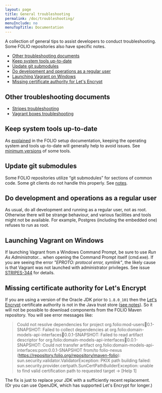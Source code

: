 ```yaml
---
layout: page
title: General troubleshooting
permalink: /doc/troubleshooting/
menuInclude: no
menuTopTitle: Documentation
---
```


A collection of general tips to assist developers to conduct troubleshooting.
Some FOLIO repositories also have specific notes.

<!-- ../../okapi/doc/md2toc -l 2 -h 3 troubleshooting.md -->
* [Other troubleshooting documents](#other-troubleshooting-documents)
* [Keep system tools up-to-date](#keep-system-tools-up-to-date)
* [Update git submodules](#update-git-submodules)
* [Do development and operations as a regular user](#do-development-and-operations-as-a-regular-user)
* [Launching Vagrant on Windows](#launching-vagrant-on-windows)
* [Missing certificate authority for Let's Encrypt](#missing-certificate-authority-for-lets-encrypt)

## Other troubleshooting documents

* [Stripes troubleshooting](https://github.com/folio-org/stripes-core/blob/master/doc/troubleshooting.md)
* [Vagrant boxes troubleshooting](https://github.com/folio-org/folio-ansible/blob/master/doc/index.md#troubleshootingknown-issues)

## Keep system tools up-to-date

As [explained](/doc/setup#introduction) in the FOLIO setup documentation,
keeping the operating system and tools up-to-date will generally help to
avoid issues.
See [minimum versions](/doc/setup#tools) of some tools.

## Update git submodules

Some FOLIO repositories utilize “git submodules” for sections of common code.
Some git clients do not handle this properly.
See [notes](/doc/setup#update-git-submodules).

## Do development and operations as a regular user

As usual, do all development and running as a regular user, not as root.
Otherwise there will be strange behaviour, and various facilities and
tools might not be available.
For example, Postgres (including the embedded one) refuses to run as root.

## Launching Vagrant on Windows

If launching Vagrant from a Windows Command Prompt, be sure to use _Run As Administrator..._
when opening the Command Prompt itself (cmd.exe).
If you are seeing the error _"EPROTO: protocol error, symlink"_, the likely cause is that
Vagrant was not launched with administrator privileges.
See issue [STRIPES-344](https://issues.folio.org/browse/STRIPES-344) for details.

## Missing certificate authority for Let's Encrypt

If you are using a version of the Oracle JDK prior to `1.8.0_101`
then the [Let's Encrypt](https://letsencrypt.org/)
certificate authority is not in the Java trust store
([see notes](https://stackoverflow.com/questions/34110426/does-java-support-lets-encrypt-certificate)).
So it will not be possible to download components from the FOLIO Maven
repository. You will see error messages like:

> Could not resolve dependencies for project org.folio:mod-users:jar:0.1-SNAPSHOT: Failed to collect dependencies at org.folio:domain-models-api-interfaces:jar:0.0.1-SNAPSHOT: Failed to read artifact descriptor for org.folio:domain-models-api-interfaces:jar:0.0.1-SNAPSHOT: Could not transfer artifact org.folio:domain-models-api-interfaces:pom:0.0.1-SNAPSHOT from/to folio-nexus (https://repository.folio.org/repository/maven-folio): sun.security.validator.ValidatorException: PKIX path building failed: sun.security.provider.certpath.SunCertPathBuilderException: unable to find valid certification path to requested target -> [Help 1]

The fix is just to replace your JDK with a sufficiently recent replacement.
(Or you can use OpenJDK, which has supported Let's Encrypt for longer.)
